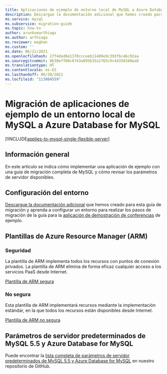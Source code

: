 ```yaml
---
title: Aplicaciones de ejemplo de entorno local de MySQL a Azure Database for MySQL
description: Descargue la documentación adicional que hemos creado para esta Guía de migración y conozca los pasos de configuración.
ms.service: mysql
ms.subservice: migration-guide
ms.topic: how-to
author: arunkumarthiags
ms.author: arthiaga
ms.reviewer: maghan
ms.custom: ''
ms.date: 06/21/2021
ms.openlocfilehash: 27f4ded8e1378ccceeb11409e9c393fbc46c92aa
ms.sourcegitcommit: 8b38eff08c8743a095635a1765c9c44358340aa8
ms.translationtype: HT
ms.contentlocale: es-ES
ms.lasthandoff: 06/30/2021
ms.locfileid: "113084559"
---
```

# <a name="migrate-mysql-on-premises-to-azure-database-for-mysql-sample-applications"></a>Migración de aplicaciones de ejemplo de un entorno local de MySQL a Azure Database for MySQL

[!INCLUDE[applies-to-mysql-single-flexible-server](../../includes/applies-to-mysql-single-flexible-server.md)]

## <a name="overview"></a>Información general

En este artículo se indica cómo implementar una aplicación de ejemplo con una guía de migración completa de MySQL y cómo revisar los parámetros de servidor disponibles.

## <a name="environment-setup"></a>Configuración del entorno

[Descargue la documentación adicional](https://github.com/Azure/azure-mysql/blob/master/MigrationGuide/MySQL%20Migration%20Guide_v1.1%20Appendix%20A.pdf) que hemos creado para esta guía de migración y aprenda a configurar un entorno para realizar los pasos de migración de la guía para la [aplicación de demostración de conferencias](https://github.com/Azure/azure-mysql/tree/master/MigrationGuide/sample-app) de ejemplo.

## <a name="azure-resource-manager-arm-templates"></a>Plantillas de Azure Resource Manager (ARM)

### <a name="secure"></a>Seguridad

La plantilla de ARM implementa todos los recursos con puntos de conexión privados. La plantilla de ARM elimina de forma eficaz cualquier acceso a los servicios PaaS desde Internet.

[Plantilla de ARM segura](https://github.com/Azure/azure-mysql/tree/master/MigrationGuide/arm-templates/ExampleWithMigration)

### <a name="non-secure"></a>No segura

Esta plantilla de ARM implementará recursos mediante la implementación estándar, en la que todos los recursos están disponibles desde Internet.

[Plantilla de ARM no segura](https://github.com/Azure/azure-mysql/tree/master/MigrationGuide/arm-templates/ExampleWithMigrationSecure)

## <a name="default-server-parameters-mysql-55-and-azure-database-for-mysql"></a>Parámetros de servidor predeterminados de MySQL 5.5 y Azure Database for MySQL

Puede encontrar la [lista completa de parámetros de servidor predeterminados de MySQL 5.5 y Azure Database for MySQL](https://github.com/Azure/azure-mysql/blob/master/MigrationGuide/MySQL%20Migration%20Guide_v1.1%20Appendix%20C.pdf) en nuestro repositorio de GitHub.